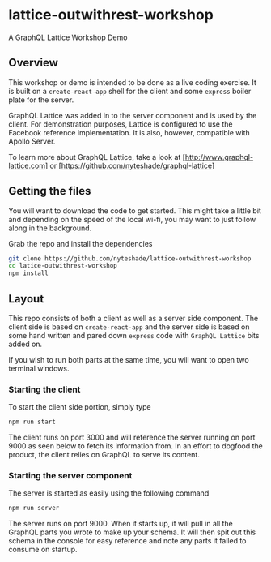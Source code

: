 # lattice-outwithrest-workshop
A GraphQL Lattice Workshop Demo

## Overview

This workshop or demo is intended to be done as a live coding exercise. It is
built on a `create-react-app` shell for the client and some `express` boiler
plate for the server.

GraphQL Lattice was added in to the server component and is used by the client.
For demonstration purposes, Lattice is configured to use the Facebook reference
implementation. It is also, however, compatible with Apollo Server.

To learn more about GraphQL Lattice, take a look at
[http://www.graphql-lattice.com] or [https://github.com/nyteshade/graphql-lattice]

## Getting the files

You will want to download the code to get started. This might take a little bit
and depending on the speed of the local wi-fi, you may want to just follow
along in the background.

Grab the repo and install the dependencies

```bash
git clone https://github.com/nyteshade/lattice-outwithrest-workshop
cd latice-outwithrest-workshop
npm install
```

## Layout

This repo consists of both a client as well as a server side component. The
client side is based on `create-react-app` and the server side is based on
some hand written and pared down `express` code with `GraphQL Lattice` bits
added on.

If you wish to run both parts at the same time, you will want to open two
terminal windows.

### Starting the client

To start the client side portion, simply type

```bash
npm run start
```

The client runs on port 3000 and will reference the server running on port
9000 as seen below to fetch its information from. In an effort to dogfood
the product, the client relies on GraphQL to serve its content.

### Starting the server component

The server is started as easily using the following command

```bash
npm run server
```

The server runs on port 9000. When it starts up, it will pull in all
the GraphQL parts you wrote to make up your schema. It will then spit out
this schema in the console for easy reference and note any parts it failed
to consume on startup.

